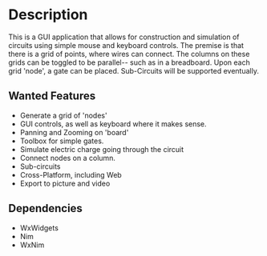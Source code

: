 Description
===
This is a GUI application that allows for construction and simulation of circuits using simple mouse and keyboard controls. The premise is that there is a grid of points, where wires can connect. The columns on these grids can be toggled to be parallel-- such as in a breadboard. Upon each grid 'node', a gate can be placed. Sub-Circuits will be supported eventually.

Wanted Features
---
- Generate a grid of 'nodes'
- GUI controls, as well as keyboard where it makes sense.
- Panning and Zooming on 'board'
- Toolbox for simple gates.
- Simulate electric charge going through the circuit
- Connect nodes on a column.
- Sub-circuits
- Cross-Platform, including Web
- Export to picture and video

Dependencies
---
- WxWidgets
- Nim
- WxNim
